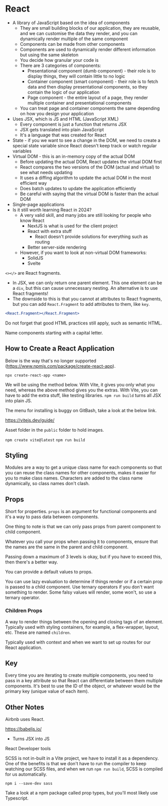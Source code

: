 # React

- A library of JavaScript based on the idea of components
  - They are small building blocks of our application, they are reusable, and we can customise the data they render, and you can dynamically render multiple of the same component
  - Components can be made from other components
  - Components are used to dynamically render different information but using the same skeleton
  - You decide how granular your code is
  - There are 3 categories of components:
    - Presentational component (dumb component) - their role is to display things, they will contain little to no logic
    - Container component (smart component) - their role is to fetch data and then display presentational components, so they contain the logic of our application
    - Page component - the entire layout of a page, they render multiple container and presentational components
  - You can treat page and container components the same depending on how you design your application
- Uses JSX, which is JS and HTML (JavaScript XML)
  - Every component is just a function that returns JSX
  - JSX gets translated into plain JavaScript
  - It's a language that was created for React
- State - if you we want to see a change in the DOM, we need to create a special state variable since React doesn't keep track or watch regular variables
- Virtual DOM - this is an in-memory copy of the actual DOM
  - Before updating the actual DOM, React updates the virtual DOM first
  - React compares the two versions of the DOM (actual and virtual) to see what needs updating
  - It uses a diffing algorithm to update the actual DOM in the most efficient way
  - Does batch updates to update the application efficiently
  - Be careful with saying that the virtual DOM is faster than the actual DOM
- Single-page applications
- Is it still worth learning React in 2024?
  - A very valid skill, and many jobs are still looking for people who know React
    - NextJS is what is used for the client project
    - React with extra stuff
      - React doesn't provide solutions for everything such as routing
    - Better server-side rendering
  - However, if you want to look at non-virtual DOM frameworks:
    - SolidJS
    - Svelte

`<></>` are React fragments.

- In JSX, we can only return one parent element. This one element can be a `div`, but this can cause unnecessary nesting. An alternative is to use React fragments!
- The downside to this is that you cannot at attributes to React fragments, but you can add `React.Fragment` to add attributes to them, like `key`.

```jsx
<React.Fragment></React.Fragment>
```

Do not forget that good HTML practices still apply, such as semantic HTML.

Name components starting with a capital letter.

## How to Create a React Application

Below is the way that's no longer supported (https://www.npmjs.com/package/create-react-app).

`npx create-react-app <name>`

We will be using the method below. With Vite, it gives you only what you need, whereas the above method gives you the extras. With Vite, you can have to add the extra stuff, like testing libraries. `npm run build` turns all JSX into plain JS.

The menu for installing is buggy on GitBash, take a look at the below link.

https://vitejs.dev/guide/

Asset folder in the `public` folder to hold images.

`npm create vite@latest`
`npm run build`

## Styling

Modules are a way to get a unique class name for each components so that you can reuse the class names for other components, makes it easier for you to make class names. Characters are added to the class name dynamically, so class names don't clash.

## Props

Short for properties. `props` is an argument for functional components and it's a way to pass data between components.

One thing to note is that we can only pass props from parent component to child component.

Whatever you call your props when passing it to components, ensure that the names are the same in the parent and child component.

Passing down a maximum of 3 levels is okay, but if you have to exceed this, then there's a better way.

You can provide a default values to props.

You can use lazy evaluation to determine if things render or if a certain prop is passed to a child component. Use ternary operators if you don't want something to render. Some falsy values will render, some won't, so use a ternary operator.

### Children Props

A way to render things between the opening and closing tags of an element. Typically used with styling containers, for example, a flex-wrapper, layout, etc. These are named `children`.

Typically used with context and when we want to set up routes for our React application.

## Key

Every time you are iterating to create multiple components, you need to pass in a key attribute so that React can differentiate between them multiple components. It's best to use the ID of the object, or whatever would be the primary key (unique value of each item).

## Other Notes

Airbnb uses React.

https://babeljs.io/

- Turns JSX into JS

React Developer tools

SCSS is not in-built in a Vite project, we have to install it as a dependency. One of the benefits is that we don't have to run the compiler to keep watching our SCSS files, and when we run `npm run build`, SCSS is compiled for us automatically.

`npm i --save-dev sass`

Take a look at a npm package called prop types, but you'll most likely use Typescript.

